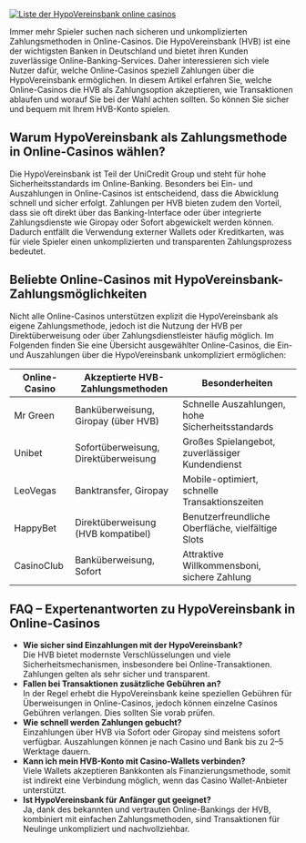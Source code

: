 [![Liste der HypoVereinsbank online casinos](https://123-caf.pages.dev/gitsignup.png)](https://vrmoo.ru/Bt82HjjY)

<p>Immer mehr Spieler suchen nach sicheren und unkomplizierten Zahlungsmethoden in Online-Casinos. Die HypoVereinsbank (HVB) ist eine der wichtigsten Banken in Deutschland und bietet ihren Kunden zuverlässige Online-Banking-Services. Daher interessieren sich viele Nutzer dafür, welche Online-Casinos speziell Zahlungen über die HypoVereinsbank ermöglichen. In diesem Artikel erfahren Sie, welche Online-Casinos die HVB als Zahlungsoption akzeptieren, wie Transaktionen ablaufen und worauf Sie bei der Wahl achten sollten. So können Sie sicher und bequem mit Ihrem HVB-Konto spielen.</p>  <h2>Warum HypoVereinsbank als Zahlungsmethode in Online-Casinos wählen?</h2> <p>Die HypoVereinsbank ist Teil der UniCredit Group und steht für hohe Sicherheitsstandards im Online-Banking. Besonders bei Ein- und Auszahlungen in Online-Casinos ist entscheidend, dass die Abwicklung schnell und sicher erfolgt. Zahlungen per HVB bieten zudem den Vorteil, dass sie oft direkt über das Banking-Interface oder über integrierte Zahlungsdienste wie Giropay oder Sofort abgewickelt werden können. Dadurch entfällt die Verwendung externer Wallets oder Kreditkarten, was für viele Spieler einen unkomplizierten und transparenten Zahlungsprozess bedeutet.</p>  <h2>Beliebte Online-Casinos mit HypoVereinsbank-Zahlungsmöglichkeiten</h2> <p>Nicht alle Online-Casinos unterstützen explizit die HypoVereinsbank als eigene Zahlungsmethode, jedoch ist die Nutzung der HVB per Direktüberweisung oder über Zahlungsdienstleister häufig möglich. Im Folgenden finden Sie eine Übersicht ausgewählter Online-Casinos, die Ein- und Auszahlungen über die HypoVereinsbank unkompliziert ermöglichen:</p>  <table> <thead> <tr> <th>Online-Casino</th> <th>Akzeptierte HVB-Zahlungsmethoden</th> <th>Besonderheiten</th> </tr> </thead> <tbody> <tr> <td>Mr Green</td> <td>Banküberweisung, Giropay (über HVB)</td> <td>Schnelle Auszahlungen, hohe Sicherheitsstandards</td> </tr> <tr> <td>Unibet</td> <td>Sofortüberweisung, Direktüberweisung</td> <td>Großes Spielangebot, zuverlässiger Kundendienst</td> </tr> <tr> <td>LeoVegas</td> <td>Banktransfer, Giropay</td> <td>Mobile-optimiert, schnelle Transaktionszeiten</td> </tr> <tr> <td>HappyBet</td> <td>Direktüberweisung (HVB kompatibel)</td> <td>Benutzerfreundliche Oberfläche, vielfältige Slots</td> </tr> <tr> <td>CasinoClub</td> <td>Banküberweisung, Sofort</td> <td>Attraktive Willkommensboni, sichere Zahlung</td> </tr> </tbody> </table>  <h2>FAQ – Expertenantworten zu HypoVereinsbank in Online-Casinos</h2> <ul> <li><strong>Wie sicher sind Einzahlungen mit der HypoVereinsbank?</strong><br>Die HVB bietet modernste Verschlüsselungen und viele Sicherheitsmechanismen, insbesondere bei Online-Transaktionen. Zahlungen gelten als sehr sicher und transparent.</li> <li><strong>Fallen bei Transaktionen zusätzliche Gebühren an?</strong><br>In der Regel erhebt die HypoVereinsbank keine speziellen Gebühren für Überweisungen in Online-Casinos, jedoch können einzelne Casinos Gebühren verlangen. Dies sollten Sie vorab prüfen.</li> <li><strong>Wie schnell werden Zahlungen gebucht?</strong><br>Einzahlungen über HVB via Sofort oder Giropay sind meistens sofort verfügbar. Auszahlungen können je nach Casino und Bank bis zu 2–5 Werktage dauern.</li> <li><strong>Kann ich mein HVB-Konto mit Casino-Wallets verbinden?</strong><br>Viele Wallets akzeptieren Bankkonten als Finanzierungsmethode, somit ist indirekt eine Verbindung möglich, wenn das Casino Wallet-Anbieter unterstützt.</li> <li><strong>Ist HypoVereinsbank für Anfänger gut geeignet?</strong><br>Ja, dank des bekannten und vertrauten Online-Bankings der HVB, kombiniert mit einfachen Zahlungsmethoden, sind Transaktionen für Neulinge unkompliziert und nachvollziehbar.</li> </ul>